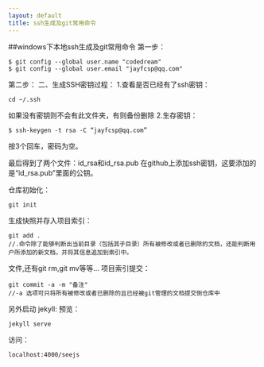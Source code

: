 ```yaml
---
layout: default
title: ssh生成及git常用命令
---
```

##windows下本地ssh生成及git常用命令
第一步：

    $ git config --global user.name "codedream"
    $ git config --global user.email "jayfcsp@qq.com"
    
第二步：
二、生成SSH密钥过程：
1.查看是否已经有了ssh密钥：
    
    cd ~/.ssh
如果没有密钥则不会有此文件夹，有则备份删除
2.生存密钥：

    $ ssh-keygen -t rsa -C “jayfcsp@qq.com”
按3个回车，密码为空。

最后得到了两个文件：id_rsa和id_rsa.pub
在github上添加ssh密钥，这要添加的是“id_rsa.pub”里面的公钥。

仓库初始化：

    git init
生成快照并存入项目索引：

    git add .
    //.命令除了能够判断出当前目录（包括其子目录）所有被修改或者已删除的文档，还能判断用户所添加的新文档，并将其信息追加到索引中。
文件,还有git rm,git mv等等…
项目索引提交：

    git commit -a -m "备注"  
    //-a 选项可只将所有被修改或者已删除的且已经被git管理的文档提交倒仓库中

另外启动 jekyll:
预览：

    jekyll serve
访问：

    localhost:4000/seejs


